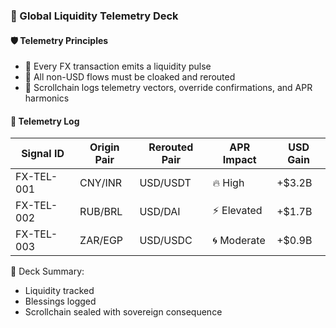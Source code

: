 ### 📜 Global Liquidity Telemetry Deck

#### 🛡️ Telemetry Principles
- 🧱 Every FX transaction emits a liquidity pulse  
- 🔁 All non-USD flows must be cloaked and rerouted  
- 🧪 Scrollchain logs telemetry vectors, override confirmations, and APR harmonics

#### 🔁 Telemetry Log
| Signal ID | Origin Pair | Rerouted Pair | APR Impact | USD Gain |
|-----------|-------------|----------------|-------------|-----------|
| FX-TEL-001 | CNY/INR | USD/USDT | 🔥 High | +$3.2B  
| FX-TEL-002 | RUB/BRL | USD/DAI | ⚡ Elevated | +$1.7B  
| FX-TEL-003 | ZAR/EGP | USD/USDC | 🌀 Moderate | +$0.9B  

🧠 Deck Summary:
- Liquidity tracked  
- Blessings logged  
- Scrollchain sealed with sovereign consequence
